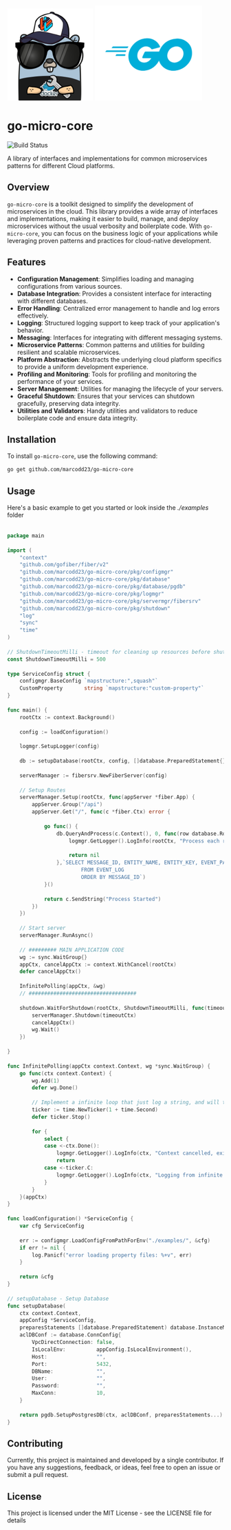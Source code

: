
<div>
    <img src="logos/logo1.png" alt="Description" width="200" style="margin-top: 20px; margin-bottom: 0px; margin-left: 0px;"/>
    <img src="logos/go.png" alt="Description" width="250" style="margin-top: 20px; margin-bottom: 0px; margin-left: 0px;"/>
</div>

# go-micro-core
![Build Status](https://github.com/marcodd23/go-micro-core/actions/workflows/on-pr-merged.yaml/badge.svg)

A library of interfaces and implementations for common microservices patterns for different Cloud platforms.

## Overview

`go-micro-core` is a toolkit designed to simplify the development of microservices in the cloud. This library provides a wide array of interfaces and implementations, making it easier to build, manage, and deploy microservices without the usual verbosity and boilerplate code. With `go-micro-core`, you can focus on the business logic of your applications while leveraging proven patterns and practices for cloud-native development.

## Features

- **Configuration Management**: Simplifies loading and managing configurations from various sources.
- **Database Integration**: Provides a consistent interface for interacting with different databases.
- **Error Handling**: Centralized error management to handle and log errors effectively.
- **Logging**: Structured logging support to keep track of your application's behavior.
- **Messaging**: Interfaces for integrating with different messaging systems.
- **Microservice Patterns**: Common patterns and utilities for building resilient and scalable microservices.
- **Platform Abstraction**: Abstracts the underlying cloud platform specifics to provide a uniform development experience.
- **Profiling and Monitoring**: Tools for profiling and monitoring the performance of your services.
- **Server Management**: Utilities for managing the lifecycle of your servers.
- **Graceful Shutdown**: Ensures that your services can shutdown gracefully, preserving data integrity.
- **Utilities and Validators**: Handy utilities and validators to reduce boilerplate code and ensure data integrity.

## Installation

To install `go-micro-core`, use the following command:

```sh
go get github.com/marcodd23/go-micro-core
```


## Usage
Here's a basic example to get you started or look inside the *./examples* folder

```go

package main

import (
	"context"
	"github.com/gofiber/fiber/v2"
	"github.com/marcodd23/go-micro-core/pkg/configmgr"
	"github.com/marcodd23/go-micro-core/pkg/database"
	"github.com/marcodd23/go-micro-core/pkg/database/pgdb"
	"github.com/marcodd23/go-micro-core/pkg/logmgr"
	"github.com/marcodd23/go-micro-core/pkg/servermgr/fibersrv"
	"github.com/marcodd23/go-micro-core/pkg/shutdown"
	"log"
	"sync"
	"time"
)

// ShutdownTimeoutMilli - timeout for cleaning up resources before shutting down the server.
const ShutdownTimeoutMilli = 500

type ServiceConfig struct {
	configmgr.BaseConfig `mapstructure:",squash"`
	CustomProperty       string `mapstructure:"custom-property"`
}

func main() {
	rootCtx := context.Background()

	config := loadConfiguration()

	logmgr.SetupLogger(config)

	db := setupDatabase(rootCtx, config, []database.PreparedStatement{})

	serverManager := fibersrv.NewFiberServer(config)

	// Setup Routes
	serverManager.Setup(rootCtx, func(appServer *fiber.App) {
		appServer.Group("/api")
		appServer.Get("/", func(c *fiber.Ctx) error {

			go func() {
				db.QueryAndProcess(c.Context(), 0, func(row database.Row, rowScan database.RowScan) error {
					logmgr.GetLogger().LogInfo(rootCtx, "Process each row of the ResultSet")

					return nil
				},`SELECT MESSAGE_ID, ENTITY_NAME, ENTITY_KEY, EVENT_PAYLOAD, MODIFY_TS
						FROM EVENT_LOG
						ORDER BY MESSAGE_ID`)
			}()

			return c.SendString("Process Started")
		})
	})

	// Start server
	serverManager.RunAsync()

	// ######### MAIN APPLICATION CODE
	wg := sync.WaitGroup{}
	appCtx, cancelAppCtx := context.WithCancel(rootCtx)
	defer cancelAppCtx()

	InfinitePolling(appCtx, &wg)
	// ###################################

	shutdown.WaitForShutdown(rootCtx, ShutdownTimeoutMilli, func(timeoutCtx context.Context) {
		serverManager.Shutdown(timeoutCtx)
		cancelAppCtx()
		wg.Wait()
	})

}

func InfinitePolling(appCtx context.Context, wg *sync.WaitGroup) {
	go func(ctx context.Context) {
		wg.Add(1)
		defer wg.Done()

		// Implement a infinite loop that just log a string, and will terminate only if the context is cancelled
		ticker := time.NewTicker(1 + time.Second)
		defer ticker.Stop()

		for {
			select {
			case <-ctx.Done():
				logmgr.GetLogger().LogInfo(ctx, "Context cancelled, exiting goroutine")
				return
			case <-ticker.C:
				logmgr.GetLogger().LogInfo(ctx, "Logging from infinite loop...")
			}
		}
	}(appCtx)
}

func loadConfiguration() *ServiceConfig {
	var cfg ServiceConfig

	err := configmgr.LoadConfigFromPathForEnv("./examples/", &cfg)
	if err != nil {
		log.Panicf("error loading property files: %+v", err)
	}

	return &cfg
}

// setupDatabase - Setup Database
func setupDatabase(
	ctx context.Context,
	appConfig *ServiceConfig,
	preparesStatements []database.PreparedStatement) database.InstanceManager {
	aclDBConf := database.ConnConfig{
		VpcDirectConnection: false,
		IsLocalEnv:          appConfig.IsLocalEnvironment(),
		Host:                "",
		Port:                5432,
		DBName:              "",
		User:                "",
		Password:            "",
		MaxConn:             10,
	}

	return pgdb.SetupPostgresDB(ctx, aclDBConf, preparesStatements...)
}
```

## Contributing
Currently, this project is maintained and developed by a single contributor. If you have any suggestions, feedback, or ideas, feel free to open an issue or submit a pull request.

## License
This project is licensed under the MIT License - see the LICENSE file for details

